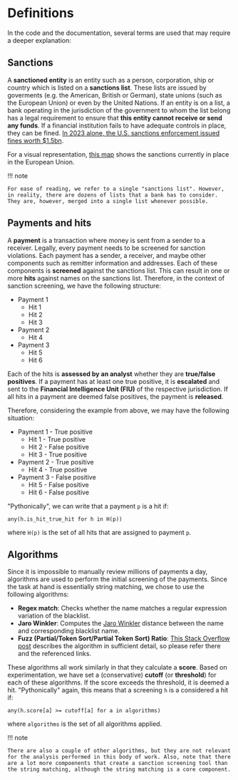 
# Definitions

In the code and the documentation, several terms are used that may require a deeper explanation:

## Sanctions

A **sanctioned entity** is an entity such as a person, corporation, ship or country which is listed on a **sanctions list**. These lists are issued by goverments (e.g. the American, British or German), state unions (such as the European Union) or even by the United Nations. If an entity is on a list, a bank operating in the jurisdiction of the government to whom the list belong has a legal requirement to ensure that **this entity cannot receive or send any funds**. If a financial institution fails to have adequate controls in place, they can be fined. [In 2023 alone, the U.S. sanctions enforcement issued fines worth $1.5bn](https://www.mofo.com/resources/insights/240304-us-sanctions-enforcement-2023-trends).

For a visual representation, [this map](https://www.sanctionsmap.eu/#/main) shows the sanctions currently in place in the European Union.

!!! note

    For ease of reading, we refer to a single "sanctions list". However, in reality, there are dozens of lists that a bank has to consider. They are, however, merged into a single list whenever possible.

## Payments and hits

A **payment** is a transaction where money is sent from a sender to a receiver. Legally, every payment needs to be screened for sanction violations. Each payment has a sender, a receiver, and maybe other components such as remitter information and addresses. Each of these components is **screened** against the sanctions list. This can result in one or more **hits** against names on the sanctions list. Therefore, in the context of sanction screening, we have the following structure:

- Payment 1
    - Hit 1
    - Hit 2
    - Hit 3
- Payment 2
    - Hit 4
- Payment 3
    - Hit 5
    - Hit 6

Each of the hits is **assessed by an analyst** whether they are **true/false positives**. If a payment has at least one true positive, it is **escalated** and sent to the **Financial Intelligence Unit (FIU)** of the respective jurisdiction. If all hits in a payment are deemed false positives, the payment is **released**.

Therefore, considering the example from above, we may have the following situation:

- Payment 1 - True positive
    - Hit 1 - True positive
    - Hit 2 - False positive
    - Hit 3 - True positive
- Payment 2 - True positive
    - Hit 4 - True positive
- Payment 3 - False positive
    - Hit 5 - False positive
    - Hit 6 - False positive

"Pythonically", we can write that a payment `p` is a hit if:

```
any(h.is_hit_true_hit for h in H(p))
```

where `H(p)` is the set of all hits that are assigned to payment `p`.

## Algorithms

Since it is impossible to manually review millions of payments a day, algorithms are used to perform the initial screening of the payments. Since the task at hand is essentially string matching, we chose to use the following algorithms:

- **Regex match**: Checks whether the name matches a regular expression variation of the blacklist.
- **Jaro Winkler**: Computes the [Jaro Winkler](https://en.wikipedia.org/wiki/Jaro%E2%80%93Winkler_distance) distance between the name and corresponding blacklist name.
- **Fuzz (Partial/Token Sort/Partial Token Sort) Ratio**: [This Stack Overflow post](https://stackoverflow.com/questions/31806695/when-to-use-which-fuzz-function-to-compare-2-strings) describes the algorithm in sufficient detail, so please refer there and the referenced links.

These algorithms all work similarly in that they calculate a **score**. Based on experimentation, we have set a (conservative) **cutoff** (or **threshold**) for each of these algorithms. If the score exceeds the threshold, it is deemed a hit. "Pythonically" again, this means that a screening `h` is a considered a hit if:

```
any(h.score[a] >= cutoff[a] for a in algorithms)
```

where `algorithms` is the set of all algorithms applied.

!!! note

    There are also a couple of other algorithms, but they are not relevant for the analysis performed in this body of work. Also, note that there are a lot more compoenents that create a sanction screening tool than the string matching, although the string matching is a core component.
